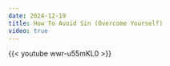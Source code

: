 ```yaml
---
date: 2024-12-19
title: How To Avoid Sin (Overcome Yourself)
video: true
---
```



{{< youtube wwr-u55mKL0 >}}

